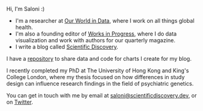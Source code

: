 Hi, I'm Saloni :)

- I'm a researcher at [Our World in Data](https://ourworldindata.org), where I work on all things global health. 
- I'm also a founding editor of [Works in Progress](https://worksinprogress.co), where I do data visualization and work with authors for our quarterly magazine.
- I write a blog called [Scientific Discovery](https://www.scientificdiscovery.dev).

I have a [repository](https://github.com/saloni-nd/scientific-discovery) to share data and code for charts I create for my blog.

I recently completed my PhD at The University of Hong Kong and King's College London, where my thesis focused on how differences in study design can influence research findings in the field of psychiatric genetics.

You can get in touch with me by email at saloni@scientificdiscovery.dev, or on [Twitter](https://twitter.com/salonium).
